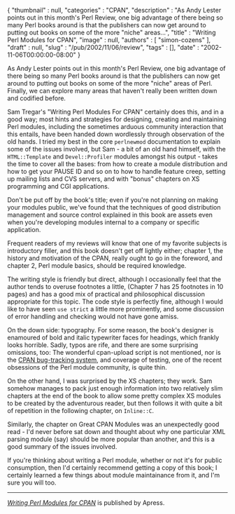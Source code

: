 {
   "thumbnail" : null,
   "categories" : "CPAN",
   "description" : "As Andy Lester points out in this month's Perl Review, one big advantage of there being so many Perl books around is that the publishers can now get around to putting out books on some of the more &quot;niche&quot; areas...",
   "title" : "Writing Perl Modules for CPAN",
   "image" : null,
   "authors" : [
      "simon-cozens"
   ],
   "draft" : null,
   "slug" : "/pub/2002/11/06/review",
   "tags" : [],
   "date" : "2002-11-06T00:00:00-08:00"
}





As Andy Lester points out in this month's Perl Review, one big advantage
of there being so many Perl books around is that the publishers can now
get around to putting out books on some of the more "niche" areas of
Perl. Finally, we can explore many areas that haven't really been
written down and codified before.

Sam Tregar's "Writing Perl Modules For CPAN" certainly does this, and in
a good way; most hints and strategies for designing, creating and
maintaining Perl modules, including the sometimes arduous community
interaction that this entails, have been handed down wordlessly through
observation of the old hands. I tried my best in the core `perlnewmod`
documentation to explain some of the issues involved, but Sam - a bit of
an old hand himself, with the `HTML::Template` and `Devel::Profiler`
modules amongst his output - takes the time to cover all the bases: from
how to create a module distribution and how to get your PAUSE ID and so
on to how to handle feature creep, setting up mailing lists and CVS
servers, and with "bonus" chapters on XS programming and CGI
applications.

Don't be put off by the book's title; even if you're not planning on
making your modules public, we've found that the techniques of good
distribution management and source control explained in this book are
assets even when you're developing modules internal to a company or
specific application.

Frequent readers of my reviews will know that one of my favorite
subjects is introductory filler, and this book doesn't get off lightly
either; chapter 1, the history and motivation of the CPAN, really ought
to go in the foreword, and chapter 2, Perl module basics, should be
required knowledge.

The writing style is friendly but direct, although I occasionally feel
that the author tends to overuse footnotes a little, (Chapter 7 has 25
footnotes in 10 pages) and has a good mix of practical and philosophical
discussion appropriate for this topic. The code style is perfectly fine,
although I would like to have seen `use strict` a little more
prominently, and some discussion of error handling and checking would
not have gone amiss.

On the down side: typography. For some reason, the book's designer is
enamoured of bold and italic typewriter faces for headings, which
frankly looks horrible. Sadly, typos are rife, and there are some
surprising omissions, too: The wonderful cpan-upload script is not
mentioned, nor is the [CPAN bug-tracking system](http://rt.cpan.org),
and coverage of testing, one of the recent obsessions of the Perl module
community, is quite thin.

On the other hand, I was surprised by the XS chapters; they work. Sam
somehow manages to pack just enough information into two relatively slim
chapters at the end of the book to allow some pretty complex XS modules
to be created by the adventurous reader, but then follows it with quite
a bit of repetition in the following chapter, on `Inline::C`.

Similarly, the chapter on Great CPAN Modules was an unexpectedly good
read - I'd never before sat down and thought about why one particular
XML parsing module (say) should be more popular than another, and this
is a good summary of the issues involved.

If you're thinking about writing a Perl module, whether or not it's for
public consumption, then I'd certainly recommend getting a copy of this
book; I certainly learned a few things about module maintainance from
it, and I'm sure you will too.

------------------------------------------------------------------------

[*Writing Perl Modules for
CPAN*](http://www.apress.com/book/bookDisplay.html?bID=14) is published
by Apress.


